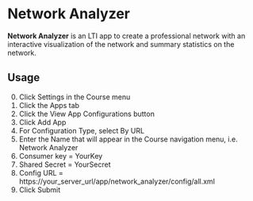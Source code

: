 Network Analyzer
======
**Network Analyzer** is an LTI app to create a professional network with an interactive visualization of the network and summary statistics on the network.


## Usage
0. Click Settings in the Course menu
0. Click the Apps tab
0. Click the View App Configurations button
0. Click Add App
0. For Configuration Type, select By URL
0. Enter the Name that will appear in the Course navigation menu, i.e. Network Analyzer
0. Consumer key = YourKey
0. Shared Secret = YourSecret
0. Config URL = https://your_server_url/app/network_analyzer/config/all.xml
0. Click Submit